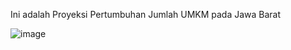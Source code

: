 Ini adalah Proyeksi Pertumbuhan Jumlah UMKM pada Jawa Barat

![image](https://github.com/user-attachments/assets/d7273cc7-b8a2-49bd-bbcf-57a423bfffe4)

